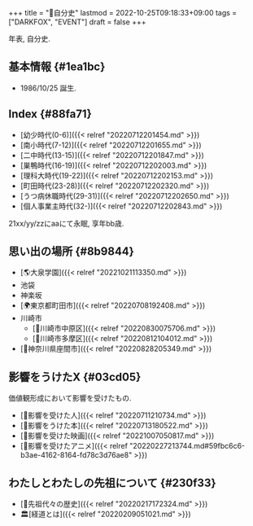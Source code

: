 +++
title = "🦊自分史"
lastmod = 2022-10-25T09:18:33+09:00
tags = ["DARKFOX", "EVENT"]
draft = false
+++

年表, 自分史.


## 基本情報 {#1ea1bc}

-   1986/10/25 誕生.


## Index {#88fa71}

-   [幼少時代(0-6)]({{< relref "20220712201454.md" >}})
-   [南小時代(7-12)]({{< relref "20220712201655.md" >}})
-   [二中時代(13-15)]({{< relref "20220712201847.md" >}})
-   [巣鴨時代(16-19)]({{< relref "20220712202003.md" >}})
-   [理科大時代(19-22)]({{< relref "20220712202153.md" >}})
-   [町田時代(23-28)]({{< relref "20220712202320.md" >}})
-   [うつ病休職時代(29-31)]({{< relref "20220712202650.md" >}})
-   [個人事業主時代(32-)]({{< relref "20220712202843.md" >}})

21xx/yy/zzにaaにて永眠, 享年bb歳.


## 思い出の場所 {#8b9844}

-   [🌎大泉学園]({{< relref "20221021113350.md" >}})
-   池袋
-   神楽坂
-   [🌍東京都町田市]({{< relref "20220708192408.md" >}})
-   川崎市
    -   [📝川崎市中原区]({{< relref "20220830075706.md" >}})
    -   [📝川崎市多摩区]({{< relref "20220812104012.md" >}})
-   [📝神奈川県座間市]({{< relref "20220828205349.md" >}})


## 影響をうけたX {#03cd05}

価値観形成において影響を受けたもの.

-   [🦊影響を受けた人]({{< relref "20220711210734.md" >}})
-   [🦊影響をうけた本]({{< relref "20220713180522.md" >}})
-   [🦊影響を受けた映画]({{< relref "20221007050817.md" >}})
-   [🦊影響を受けたアニメ]({{< relref "20220227213744.md#59fbc6c6-b3ae-4162-8164-fd78c3d76ae8" >}})


## わたしとわたしの先祖について {#230f33}

-   [📂先祖代々の歴史]({{< relref "20220217172324.md" >}})
-   🏛[経道とは]({{< relref "20220209051021.md" >}})
